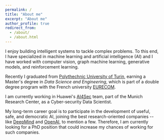 ```yaml
---
permalink: /
title: "About me"
excerpt: "About me"
author_profile: true
redirect_from: 
  - /about/
  - /about.html
---
```


I enjoy building intelligent systems to tackle complex problems. To this end, I have specialized in machine learning and artificial intelligence (AI) and I have worked with computer vision, graph machine learning, generative models, and reinforcement learning. 

Recently I graduated from [Polythechnic University of Turin](https://www.polito.it/index.php?lang=en), earning a Master's degree in *Data Science and Engineering*, which is part of a double degree program with the French university [EURECOM](https://www.eurecom.fr/en/home).

I am currently working in Huawei's [AI4Sec](https://ai4sec.net/) team, part of the Munich Research Center, as a Cyber-security Data Scientist.

My long-term career goal is to participate in the development of useful, safe, and democratic AI, joining the best research-oriented companies -- like [DeepMind](https://www.deepmind.com/) and [OpenAI](https://openai.com/), to mention a few. Therefore, I am currently looking for a PhD position that could increase my chances of working for such companies.
